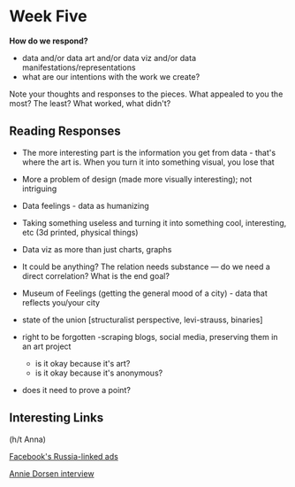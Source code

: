 # Week Five

**How do we respond?**

- data and/or data art and/or data viz and/or data manifestations/representations 
- what are our intentions with the work we create? 



Note your thoughts and responses to the pieces. What appealed to you the most? The least? What worked, what didn't? 



## Reading Responses

- The more interesting part is the information you get from data - that's where the art is. When you turn it into something visual, you lose that 

- More a problem of design (made more visually interesting); not intriguing

- Data feelings - data as humanizing  

- Taking something useless and turning it into something cool, interesting, etc (3d printed, physical things)

- Data viz as more than just charts, graphs 

- It could be anything? The relation needs substance — do we need a direct correlation? What is the end goal? 

- Museum of Feelings (getting the general mood of a city) - data that reflects you/your city 

- state of the union [structuralist perspective, levi-strauss, binaries]

- right to be forgotten -scraping blogs, social media, preserving them in an art project 

  - is it okay because it's art?
  - is it okay because it's anonymous?

- does it need to prove a point? 

## Interesting Links
(h/t Anna)

[Facebook's Russia-linked ads](https://www.nytimes.com/2017/10/02/technology/facebook-russia-ads-.html)

[Annie Dorsen interview](http://blogs.bard.edu/wearewatching/2017/03/15/in-progress-an-interview-with-annie-dorsen-of-the-great-outdoors/)